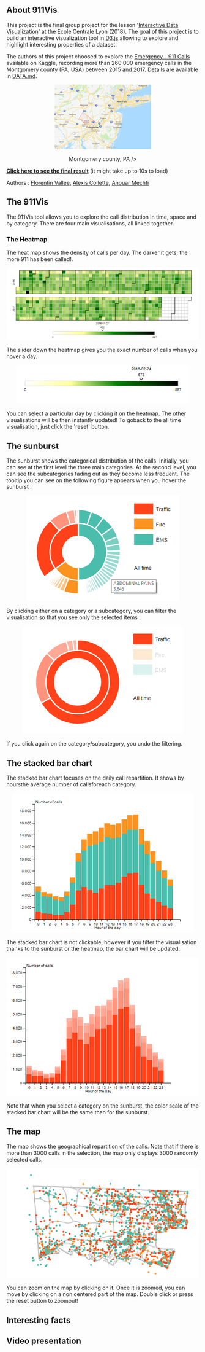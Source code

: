 ## About 911Vis

This project is the final group project for the lesson '[Interactive Data Visualization](https://github.com/LyonDataViz/MOS5.5-Dataviz)' at the Ecole Centrale Lyon (2018). The goal of this project is to build an interactive visualization tool in [D3.js](https://d3js.org/) allowing to explore and highlight interesting properties of a dataset. 

The authors of this project choosed to explore the [Emergency - 911 Calls]( https://www.kaggle.com/mchirico/montcoalert) available on Kaggle, recording more than 260 000 emergency calls in the Montgomery county (PA, USA) between 2015 and 2017. Details are available in [DATA.md](https://github.com/RenonDis/911Vis/blob/master/DATA.md).


<p align="center">
   <img src="img/doc/montgomery.PNG" width="50%"/>
</p>
<p align="center">Montgomery county, PA />

    

**[Click here to see the final result](https://renondis.github.io/)** (it might take up to 10s to load)

Authors : [Florentin Vallee](https://github.com/RenonDis), [Alexis Collette](https://github.com/AlxClt), [Anouar Mechti]()

## The 911Vis

The 911Vis tool allows you to explore the call distribution in time, space and by category. There are four main visualisations, all linked together.

### The Heatmap

The heat map shows the density of calls per day. The darker it gets, the more 911 has been called!.

<p align="center">
  <img src ="img/doc/heat1.PNG" />
</p>

The slider down the heatmap gives you the exact number of calls when you hover a day. 

<p align="center">
  <img src ="img/doc/heat2.PNG" />
</p>

You can select a particular day by clicking it on the heatmap. The other visualisations will be then instantly updated! To goback to the all time visualisation, just click the 'reset' button. 

## The sunburst

The sunburst shows the categorical distribution of the calls. Initially, you can see at the first level the three main categories. At the second level, you can see the subcategories fading out as they become less frequent. The tooltip you can see on the following figure appears when you hover the sunburst :

<p align="center">
  <img src ="img/doc/sun1_1.PNG" />
</p>

By clicking either on a category or a subcategory, you can filter the visualisation so that you see only the selected items :

<p align="center">
  <img src ="img/doc/sun2.PNG" />
</p>

If you click again on the category/subcategory, you undo the filtering. 

## The stacked bar chart

The stacked bar chart focuses on the daily call repartition. It shows by hoursthe average number of callsforeach category.

<p align="center">
  <img src ="img/doc/bar1.PNG" />
</p>


The stacked bar chart is not clickable, however if you filter the visualisation thanks to the sunburst or the heatmap, the bar chart will be updated:

<p align="center">
  <img src ="img/doc/bar2.PNG" />
</p>


Note that when you select a category on the sunburst, the color scale of the stacked bar chart will be the same than for the sunburst.

## The map

The map shows the geographical repartition of the calls. Note that if there is more than 3000 calls in the selection, the map only displays 3000 randomly selected calls.

<p align="center">
  <img src ="img/doc/map1.PNG" />
</p>


You can zoom on the map by clicking on it. Once it is zoomed, you can move by clicking on a non centered part of the map. Double click or press the reset button to zoomout! 


## Interesting facts

## Video presentation
